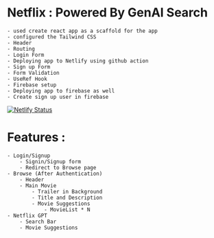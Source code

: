 # Netflix : Powered By GenAI Search
    - used create react app as a scaffold for the app
    - configured the Tailwind CSS
    - Header
    - Routing
    - Login Form
    - Deploying app to Netlify using github action
    - Sign up Form
    - Form Validation
    - UseRef Hook
    - Firebase setup
    - Deploying app to firebase as well
    - Create sign up user in firebase
    

[![Netlify Status](https://api.netlify.com/api/v1/badges/cdd4f9dd-4718-4403-8466-4e4d28ea2fc8/deploy-status)](https://app.netlify.com/sites/zeeflix-ai/deploys)

# Features : 
    - Login/Signup
        - Signin/Signup form
        - Redirect to Browse page
    - Browse (After Authentication)
        - Header
        - Main Movie
            - Trailer in Background
            - Title and Description
            - Movie Suggestions
                - MovieList * N
    - Netflix GPT
        - Search Bar
        - Movie Suggestions
